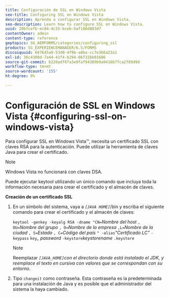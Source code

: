 ```yaml
---
title: Configuración de SSL en Windows Vista
seo-title: Configuring SSL on Windows Vista
description: Aprenda a configurar SSL en Windows Vista.
seo-description: Learn how to configure SSL on Windows Vista.
uuid: 20bfcefb-ec84-4c55-bceb-6af106d883d7
contentOwner: admin
content-type: reference
geptopics: SG_AEMFORMS/categories/configuring_ssl
products: SG_EXPERIENCEMANAGER/6.5/FORMS
discoiquuid: 667645a0-53d0-4f9b-a0ba-cc7e366a23a1
exl-id: 36c4300d-7a44-41f4-b294-06f32bb01686
source-git-commit: b220adf6fa3e9faf94389b9a9416b7fca2f89d9d
workflow-type: tm+mt
source-wordcount: '155'
ht-degree: 0%

---
```


# Configuración de SSL en Windows Vista {#configuring-ssl-on-windows-vista}

Para configurar SSL en Windows Vista™, necesita un certificado SSL con claves RSA para la autenticación. Puede utilizar la herramienta de claves Java para crear el certificado.

>[!NOTE]
>
>Windows Vista no funcionará con claves DSA.

Puede ejecutar keytool utilizando un único comando que incluya toda la información necesaria para crear el certificado y el almacén de claves.

**Creación de un certificado SSL**

1. En un símbolo del sistema, vaya a *`[JAVA HOME]`*/bin y escriba el siguiente comando para crear el certificado y el almacén de claves:

   `keytool -genkey -keyalg RSA -dname "CN=`*Nombre del host* `, OU=`*Nombre del grupo* `, O=`*Nombre de la empresa* `,L=`*Nombre de la ciudad* `, S=`*Estado* `, C=`*Código del país* `" -alias`*&quot;Certificado LC&quot;* `-keypass` `key`*_* *password* `-keystore`*keystorename* `.keystore`

   >[!NOTE]
   >
   >Reemplazar *`[JAVA_HOME]`con el directorio donde está instalado el JDK, y reemplace el texto en cursiva con valores que se correspondan con su entorno.*

1. Tipo `changeit` como contraseña. Esta contraseña es la predeterminada para una instalación de Java y es posible que el administrador del sistema la haya cambiado.
